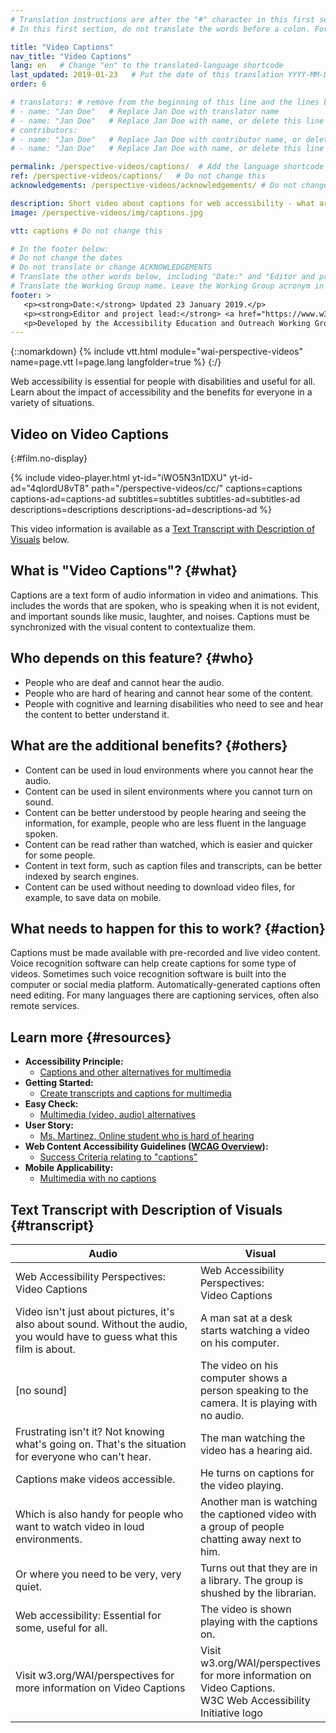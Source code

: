 ```yaml
---
# Translation instructions are after the "#" character in this first section. They are comments that do not show up in the web page. You do not need to translate the instructions after #.
# In this first section, do not translate the words before a colon. For example, do not translate "title:". Do translate the text after "title:".

title: "Video Captions"
nav_title: "Video Captions"
lang: en   # Change "en" to the translated-language shortcode
last_updated: 2019-01-23   # Put the date of this translation YYYY-MM-DD (with month in the middle)
order: 6

# translators: # remove from the beginning of this line and the lines below: "# " (the hash sign and the space)
# - name: "Jan Doe"   # Replace Jan Doe with translator name
# - name: "Jan Doe"   # Replace Jan Doe with name, or delete this line if not multiple translators
# contributors:
# - name: "Jan Doe"   # Replace Jan Doe with contributor name, or delete this line if none
# - name: "Jan Doe"   # Replace Jan Doe with name, or delete this line if not multiple contributors

permalink: /perspective-videos/captions/  # Add the language shortcode to the end, with no slash at the end. For example /path/to/file/fr
ref: /perspective-videos/captions/   # Do not change this
acknowledgements: /perspective-videos/acknowledgements/ # Do not change this

description: Short video about captions for web accessibility - what are they, who depends on them, how they help everyone, and what needs to happen to make them work.
image: /perspective-videos/img/captions.jpg

vtt: captions # Do not change this

# In the footer below:
# Do not change the dates
# Do not translate or change ACKNOWLEDGEMENTS
# Translate the other words below, including "Date:" and "Editor and project lead:"
# Translate the Working Group name. Leave the Working Group acronym in English.
footer: >
   <p><strong>Date:</strong> Updated 23 January 2019.</p>
   <p><strong>Editor and project lead:</strong> <a href="https://www.w3.org/People/shadi">Shadi Abou-Zahra</a>. ACKNOWLEDGEMENTS lists contributors.</p>
   <p>Developed by the Accessibility Education and Outreach Working Group (<a href="http://www.w3.org/WAI/EO/">EOWG</a>). Developed as part of the <a href="https://www.w3.org/WAI/DEV/">WAI-DEV project</a>, co-funded by the European Commission. Updated as part of the <a href="https://www.w3.org/WAI/DEV/">WAI Expanding Access Project</a>, supported by the Ford Foundation.</p>
---
```


{::nomarkdown}
{% include vtt.html module="wai-perspective-videos" name=page.vtt l=page.lang langfolder=true %}
{:/}

Web accessibility is essential for people with disabilities and useful
for all. Learn about the impact of accessibility and the benefits for
everyone in a variety of situations.

## Video on Video Captions
{:#film.no-display}

{% include video-player.html
    yt-id="iWO5N3n1DXU"
    yt-id-ad="4qIordU8vT8"
    path="/perspective-videos/cc/"
    captions=captions
    captions-ad=captions-ad
    subtitles=subtitles
    subtitles-ad=subtitles-ad
    descriptions=descriptions
    descriptions-ad=descriptions-ad
%}

This video information is available as a [Text Transcript with Description of Visuals](#transcript) below.

What is "Video Captions"? {#what}
-------------------------

Captions are a text form of audio information in video and animations.
This includes the words that are spoken, who is speaking when it is not
evident, and important sounds like music, laughter, and noises. Captions
must be synchronized with the visual content to contextualize them.

Who depends on this feature? {#who}
----------------------------

-   People who are deaf and cannot hear the audio.
-   People who are hard of hearing and cannot hear some of the content.
-   People with cognitive and learning disabilities who need to see and
    hear the content to better understand it.

What are the additional benefits? {#others}
---------------------------------

-   Content can be used in loud environments where you cannot hear the
    audio.
-   Content can be used in silent environments where you cannot turn on
    sound.
-   Content can be better understood by people hearing and seeing the
    information, for example, people who are less fluent in the language
    spoken.
-   Content can be read rather than watched, which is easier and quicker
    for some people.
-   Content in text form, such as caption files and transcripts, can be
    better indexed by search engines.
-   Content can be used without needing to download video files, for
    example, to save data on mobile.

What needs to happen for this to work? {#action}
--------------------------------------

Captions must be made available with pre-recorded and live video
content. Voice recognition software can help create captions for some
type of videos. Sometimes such voice recognition software is built into
the computer or social media platform. Automatically-generated captions
often need editing. For many languages there are captioning services,
often also remote services.

Learn more {#resources}
----------

-   **Accessibility Principle:**
    -   [Captions and other alternatives for
        multimedia](https://www.w3.org/WAI/intro/people-use-web/principles#captions)
-   **Getting Started:**
    -   [Create transcripts and captions for
        multimedia](https://www.w3.org/WAI/gettingstarted/tips/writing.html#create-transcripts-and-captions-for-multimedia)
-   **Easy Check:**
    -   [Multimedia (video, audio)
        alternatives](https://www.w3.org/WAI/eval/preliminary#media)
-   **User Story:**
    -   [Ms. Martinez, Online student who is hard of
        hearing](https://www.w3.org/WAI/intro/people-use-web/stories.html#onlinestudent)
-   **Web Content Accessibility Guidelines ([WCAG
    Overview](https://www.w3.org/WAI/intro/wcag)):**
    -   [Success Criteria relating to
        "captions"](https://www.w3.org/WAI/WCAG21/quickref/?tags=captions)
-   **Mobile Applicability:**
    -   [Multimedia with no
        captions](https://www.w3.org/WAI/mobile/experiences.html#multimedia)

## Text Transcript with Description of Visuals {#transcript}

 <table>
  <thead>
    <tr>
      <th width="65%">Audio</th>
      <th>Visual</th>
    </tr>
  </thead>
  <tbody>
    <tr>
      <td>Web Accessibility Perspectives: Video Captions</td>
      <td>Web Accessibility Perspectives:<br>
        Video Captions</td>
    </tr>
    <tr>
      <td>Video isn't just about pictures, it's also about sound. Without the audio, you would have to guess what this film is about.</td>
      <td>A man sat at a desk starts watching a video on his computer.<br></td>
    </tr>
    <tr>
      <td>[no sound]</td>
      <td>The video on his computer shows a person speaking to the camera. It is playing with no audio.</td>
    </tr>
    <tr>
      <td>Frustrating isn't it? Not knowing what's going on. That's the situation for everyone who can't hear.</td>
      <td>The man watching the video has a hearing aid.</td>
    </tr>
    <tr>
      <td>Captions make videos accessible.</td>
      <td>He turns on captions for the video playing.</td>
    </tr>
    <tr>
      <td>Which is also handy for people who want to watch video in loud environments.</td>
      <td>Another man is watching the captioned video with a group of people chatting away next to him.</td>
    </tr>
    <tr>
      <td>Or where you need to be very, very quiet.</td>
      <td>Turns out that they are in a library. The group is shushed by the librarian.</td>
    </tr>
    <tr>
      <td>Web accessibility: Essential for some, useful for all.</td>
      <td>The video is shown playing with the captions on.</td>
    </tr>
    <tr>
      <td>Visit w3.org/WAI/perspectives for more information on Video Captions</td>
      <td>Visit<br>
        w3.org/WAI/perspectives<br>
        for more information on<br>
        Video Captions. <br>
        W3C Web Accessibility Initiative logo</td>
    </tr>
  </tbody>
</table>
